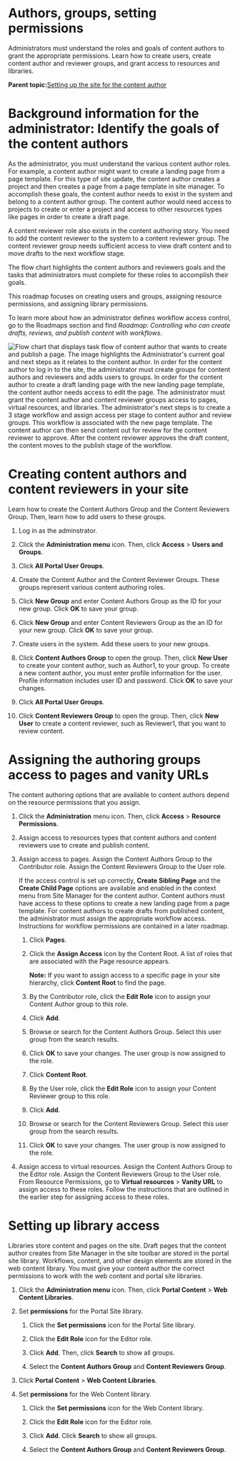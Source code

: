 # Authors, groups, setting permissions 

Administrators must understand the roles and goals of content authors to grant the appropriate permissions. Learn how to create users, create content author and reviewer groups, and grant access to resources and libraries.

**Parent topic:**[Setting up the site for the content author ](../install/rm_create_site.md)

# Background information for the administrator: Identify the goals of the content authors

As the administrator, you must understand the various content author roles. For example, a content author might want to create a landing page from a page template. For this type of site update, the content author creates a project and then creates a page from a page template in site manager. To accomplish these goals, the content author needs to exist in the system and belong to a content author group. The content author would need access to projects to create or enter a project and access to other resources types like pages in order to create a draft page.

A content reviewer role also exists in the content authoring story. You need to add the content reviewer to the system to a content reviewer group. The content reviewer group needs sufficient access to view draft content and to move drafts to the next workflow stage.

The flow chart highlights the content authors and reviewers goals and the tasks that administrators must complete for these roles to accomplish their goals.

This roadmap focuses on creating users and groups, assigning resource permissions, and assigning library permissions.

To learn more about how an administrator defines workflow access control, go to the Roadmaps section and find *Roadmap: Controlling who can create drafts, reviews, and publish content with workflows*.

![Flow chart that displays task flow of content author that wants to create and publish a page. The image highlights the Administrator's current goal and next steps as it relates to the content author. In order for the content author to log in to the site, the administrator must create groups for content authors and reviewers and adds users to groups. In order for the content author to create a draft landing page with the new landing page template, the content author needs access to edit the page. The administrator must grant the content author and content reviewer groups access to pages, virtual resources, and libraries. The administrator's next steps is to create a 3 stage workflow and assign access per stage to content author and review groups. This workflow is associated with the new page template. The content author can then send content out for review for the content reviewer to approve. After the content reviewer approves the draft content, the content moves to the publish stage of the workflow.](../images/rm-access-admin-area.jpg)

# Creating content authors and content reviewers in your site

Learn how to create the Content Authors Group and the Content Reviewers Group. Then, learn how to add users to these groups.

1.  Log in as the adminstrator.

2.  Click the **Administration menu** icon. Then, click **Access** \> **Users and Groups**.

3.  Click **All Portal User Groups**.

4.  Create the Content Author and the Content Reviewer Groups. These groups represent various content authoring roles.
5.  Click **New Group** and enter Content Authors Group as the ID for your new group. Click **OK** to save your group.

6.  Click **New Group** and enter Content Reviewers Group as the an ID for your new group. Click **OK** to save your group.

7.  Create users in the system. Add these users to your new groups.
8.  Click **Content Authors Group** to open the group. Then, click **New User** to create your content author, such as Author1, to your group. To create a new content author, you must enter profile information for the user. Profile information includes user ID and password. Click **OK** to save your changes.

9.  Click **All Portal User Groups**.

10. Click **Content Reviewers Group** to open the group. Then, click **New User** to create a content reviewer, such as Reviewer1, that you want to review content.


# Assigning the authoring groups access to pages and vanity URLs

The content authoring options that are available to content authors depend on the resource permissions that you assign.

1.  Click the **Administration** menu icon. Then, click **Access** \> **Resource Permissions.**

2.  Assign access to resources types that content authors and content reviewers use to create and publish content.
3.  Assign access to pages. Assign the Content Authors Group to the Contributor role. Assign the Content Reviewers Group to the User role.

    If the access control is set up correctly, **Create Sibling Page** and the **Create Child Page** options are available and enabled in the context menu from Site Manager for the content author. Content authors must have access to these options to create a new landing page from a page template. For content authors to create drafts from published content, the administrator must assign the appropriate workflow access. Instructions for workflow permissions are contained in a later roadmap.

    1.  Click **Pages**.

    2.  Click the **Assign Access** icon by the Content Root. A list of roles that are associated with the Page resource appears.

        **Note:** If you want to assign access to a specific page in your site hierarchy, click **Content Root** to find the page.

    3.  By the Contributor role, click the **Edit Role** icon to assign your Content Author group to this role.

    4.  Click **Add**.

    5.  Browse or search for the Content Authors Group. Select this user group from the search results.

    6.  Click **OK** to save your changes. The user group is now assigned to the role.

    7.  Click **Content Root**.

    8.  By the User role, click the **Edit Role** icon to assign your Content Reviewer group to this role.

    9.  Click **Add**.

    10. Browse or search for the Content Reviewers Group. Select this user group from the search results.

    11. Click **OK** to save your changes. The user group is now assigned to the role.

4.  Assign access to virtual resources. Assign the Content Authors Group to the Editor role. Assign the Content Reviewers Group to the User role. From Resource Permissions, go to **Virtual resources** \> **Vanity URL** to assign access to these roles. Follow the instructions that are outlined in the earlier step for assigning access to these roles.


# Setting up library access

Libraries store content and pages on the site. Draft pages that the content author creates from Site Manager in the site toolbar are stored in the portal site library. Workflows, content, and other design elements are stored in the web content library. You must give your content author the correct permissions to work with the web content and portal site libraries.

1.  Click the **Administration menu** icon. Then, click **Portal Content** \> **Web Content Libraries**.

2.  Set **permissions** for the Portal Site library.

    1.  Click the **Set permissions** icon for the Portal Site library.

    2.  Click the **Edit Role** icon for the Editor role.

    3.  Click **Add**. Then, click **Search** to show all groups.

    4.  Select the **Content Authors Group** and **Content Reviewers Group**.

3.  Click **Portal Content** \> **Web Content Libraries**.

4.  Set **permissions** for the Web Content library.

    1.  Click the **Set permissions** icon for the Web Content library.

    2.  Click the **Edit Role** icon for the Editor role.

    3.  Click **Add**. Click **Search** to show all groups.

    4.  Select the **Content Authors Group** and **Content Reviewers Group**.


